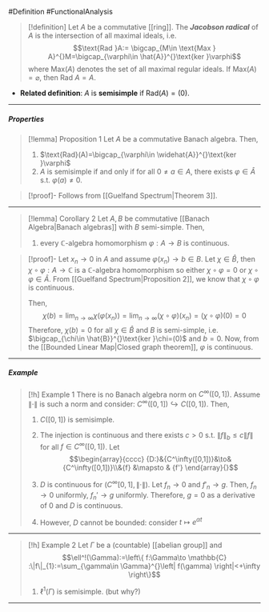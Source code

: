 #Definition #FunctionalAnalysis 
> [!definition]
> Let $A$ be a commutative [[ring]]. The ***Jacobson radical*** of $A$ is the intersection of all maximal ideals, i.e.
> $$\text{Rad }A:= \bigcap_{M\in \text{Max } A}^{}M=\bigcap_{\varphi\in \hat{A}}^{}\text{ker }\varphi$$
> where $\text{Max}(A)$ denotes the set of all maximal regular ideals. If $\text{Max}(A)= \varnothing$, then $\text{Rad }A=A$.
- **Related definition**: $A$ is **semisimple** if $\text{Rad}(A)=(0)$. 
---
##### Properties
> [!lemma] Proposition 1
> Let $A$ be a commutative Banach algebra. Then, 
> 1. $\text{Rad}(A)=\bigcap_{\varphi\in \widehat{A}}^{}\text{ker }\varphi$
> 2. $A$ is semisimple if and only if for all $0\neq a\in A$, there exists $\varphi\in \widehat{A}$ s.t. $\varphi(a)\neq 0$.

> [!proof]-
> Follows from [[Guelfand Spectrum|Theorem 3]].
---
> [!lemma] Corollary 2
> Let $A,B$ be commutative [[Banach Algebra|Banach algebras]] with $B$ semi-simple. Then, 
> 1. every $\mathbb{C}$-algebra homomorphism $\varphi:A\to B$ is continuous.

> [!proof]-
> Let $x_{n}\to {0}$ in $A$ and assume $\varphi(x_{n})\to b\in B$. Let $\chi\in \hat{B}$, then $\chi \circ\varphi:A\to \mathbb{C}$ is a $\mathbb{C}$-algebra homomorphism so either $\chi \circ\varphi=0$ or $\chi \circ\varphi\in \hat{A}$. From [[Guelfand Spectrum|Proposition 2]], we know that $\chi \circ\varphi$ is continuous.
> 
> Then, $$\chi(b)=\lim_{ n \to \infty } \chi(\varphi(x_{n}))=\lim_{ n \to \infty } (\chi \circ \varphi)(x_{n})=(\chi \circ \varphi)(0)=0$$Therefore, $\chi(b)=0$ for all $\chi\in \hat{B}$ and $B$ is semi-simple, i.e. $\bigcap_{\chi\in \hat{B}}^{}\text{ker }\chi=(0)$ and $b=0$. Now, from the [[Bounded Linear Map|Closed graph theorem]], $\varphi$ is continuous.
---
##### Example
> [!h] Example 1
> There is no Banach algebra norm on $C^\infty([0,1])$. Assume $\|\cdot\|$ is such a norm and consider: $C^\infty([0,1])\hookrightarrow C([0,1])$. Then, 
> 1. $C([0,1])$ is semisimple.
> 2. The injection is continuous and there exists $c>0$ s.t. $\left\| f \right\|_{b}\leq c\left\| f \right\|$ for all $f\in C^\infty([0,1])$.
> Let $$\begin{array}{cccc} {D:}&{C^\infty([0,1])}&\to&{C^\infty([0,1])}\\&{f} &\mapsto & {f'} \end{array}{}$$
> 3. $D$ is continuous for $(C^\infty[0,1],\|\cdot\|)$. Let $f_{n}\to {0}$ and $f'_{n}\to g$. Then, $f_{n}\to {0}$ uniformly, $f_{n}' \to g$ uniformly. Therefore, $g=0$ as a derivative of $0$ and $D$ is continuous.
>    
> 4. However, $D$ cannot be bounded: consider $t\mapsto e^{\alpha t}$
---
> [!h] Example 2
> Let $\Gamma$ be a (countable) [[abelian group]] and $$\ell^!(\Gamma):=\left\{  f:\Gamma\to \mathbb{C} :\|f\|_{1}:=\sum_{\gamma\in \Gamma}^{}\left| f(\gamma) \right|<+\infty  \right\}$$
> 1. $\ell^1(\Gamma)$ is semisimple. (but why?)
---
